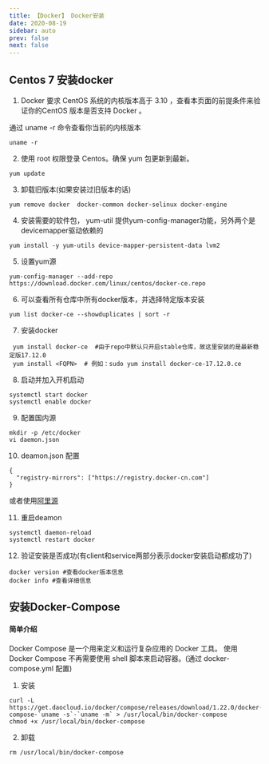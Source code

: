 ```yaml
---
title: 【Docker】 Docker安装
date: 2020-08-19
sidebar: auto
prev: false
next: false
---
```


## Centos 7 安装docker
1. Docker 要求 CentOS 系统的内核版本高于 3.10 ，查看本页面的前提条件来验证你的CentOS 版本是否支持 Docker 。  

通过 uname -r 命令查看你当前的内核版本
```shell
uname -r
```
2. 使用 root 权限登录 Centos。确保 yum 包更新到最新。
```shell
yum update
```
3. 卸载旧版本(如果安装过旧版本的话)
```shell
yum remove docker  docker-common docker-selinux docker-engine
```
4. 安装需要的软件包， yum-util 提供yum-config-manager功能，另外两个是devicemapper驱动依赖的
```shell
yum install -y yum-utils device-mapper-persistent-data lvm2
```
5. 设置yum源
```shell
yum-config-manager --add-repo https://download.docker.com/linux/centos/docker-ce.repo
```

6. 可以查看所有仓库中所有docker版本，并选择特定版本安装
```shell
yum list docker-ce --showduplicates | sort -r
```

7. 安装docker
```shell
 yum install docker-ce  #由于repo中默认只开启stable仓库，故这里安装的是最新稳定版17.12.0
 yum install <FQPN>  # 例如：sudo yum install docker-ce-17.12.0.ce
 ```

8. 启动并加入开机启动
```shell
systemctl start docker
systemctl enable docker
```

9. 配置国内源
```shell
mkdir -p /etc/docker
vi daemon.json
```
10. deamon.json 配置
```shell
{
  "registry-mirrors": ["https://registry.docker-cn.com"]
}
```
或者使用[阿里源](https://cr.console.aliyun.com/#/accelerator)  

11. 重启deamon
```shell
systemctl daemon-reload
systemctl restart docker
```

12. 验证安装是否成功(有client和service两部分表示docker安装启动都成功了)
```shell
docker version #查看docker版本信息
docker info #查看详细信息
```

## 安装Docker-Compose
#### 简单介绍
Docker Compose 是一个用来定义和运行复杂应用的 Docker 工具。
使用 Docker Compose 不再需要使用 shell 脚本来启动容器。(通过 docker-compose.yml 配置)
1. 安装
```shell
curl -L https://get.daocloud.io/docker/compose/releases/download/1.22.0/docker-compose-`uname -s`-`uname -m` > /usr/local/bin/docker-compose
chmod +x /usr/local/bin/docker-compose
```
2. 卸载
```shell
rm /usr/local/bin/docker-compose
```
